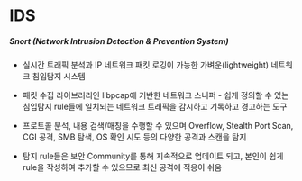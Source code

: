 # IDS

##### Snort (Network Intrusion Detection & Prevention System)

-  실시간 트래픽 분석과 IP 네트워크 패킷 로깅이 가능한 가벼운(lightweight) 네트워크 침입탐지 시스템 

- 패킷 수집 라이브러리인 libpcap에 기반한 네트워크 스니퍼 - 쉽게 정의할 수 있는 침입탐지 rule들에 일치되는 네트워크 트래픽을 감시하고 기록하고 경고하는 도구 
- 프로토콜 분석, 내용 검색/매칭을 수행할 수 있으며 Overflow, Stealth Port Scan, CGI 공격, SMB 탐색, OS  확인 시도 등의 다양한 공격과 스캔을 탐지 
- 탐지 rule들은 보안 Community를 통해 지속적으로 업데이트 되고, 본인이 쉽게 rule을 작성하여 추가할 수 있으므로 최신 공격에 적응이 쉬움

<br>

